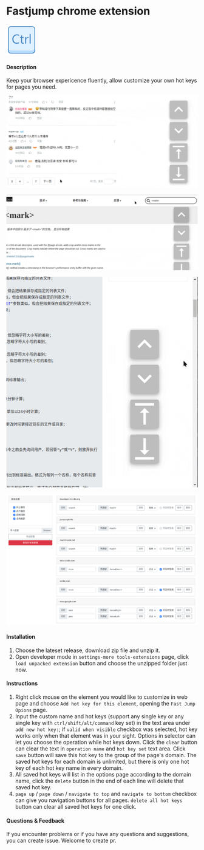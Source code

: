 # Fastjump chrome extension
![logo](https://github.com/tr15tan/MarkDownPictures/blob/master/fast-jump/develop-bootstrap/1.0.0/fastjump_logo.png)

#### Description

Keep your browser expericence fluently, allow customize your own hot keys for pages you need.

![create hotkey](https://github.com/tr15tan/MarkDownPictures/blob/master/fast-jump/develop-bootstrap/1.0.0/optimized/add_hotkey.gif)

![create focus hotkey](https://github.com/tr15tan/MarkDownPictures/blob/master/fast-jump/develop-bootstrap/1.0.0/optimized/add_hotkey_focus.gif)

![use navigation buttons](https://github.com/tr15tan/MarkDownPictures/blob/master/fast-jump/develop-bootstrap/1.0.0/optimized/nav_button.gif)

![options page](https://github.com/tr15tan/MarkDownPictures/blob/master/fast-jump/develop-bootstrap/1.0.0/options_page.png)

#### Installation

1. Choose the lateset release, download zip file and unzip it.
2. Open developer mode in `settings-more tools-extensions` page, click `load unpacked extension` button and choose the unzipped folder just now.

#### Instructions

1. Right click mouse on the element you would like to customize in web page and choose `Add hot key for this element`, opening the `Fast Jump Opions` page.
2. Input the custom name and hot keys (support any single key or any single key with `ctrl/shift/alt/command` key set) in the text area under `add new hot key:`; if `valid when visible` checkbox was selected, hot key works only when that element was in your sight. Options in selector can let you choose the operation while hot keys down. Click the `clear` button can clear the text in `operation name` and `hot key set` text area. Click `save` button will save this hot key to the group of the page's domain. The saved hot keys for each domain is unlimited, but there is only one hot key of each hot key name in every domain.
3. All saved hot keys will list in the options page according to the domain name, click the `delete` button in the end of each line will delete that saved hot key.
4. `page up` / `page down` / `navigate to top` and `navigate to bottom` checkbox can give you navigation buttons for all pages. `delete all hot keys` button can clear all saved hot keys for one click.

#### Questions & Feedback

If you encounter problems or if you have any questions and suggestions, you can create issue. Welcome to create pr.